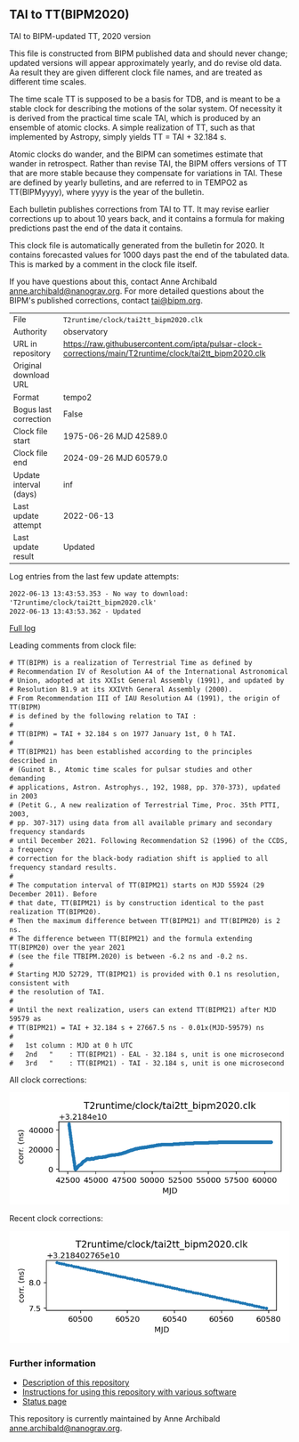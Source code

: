 
## TAI to TT(BIPM2020)

TAI to BIPM-updated TT, 2020 version

This file is constructed from BIPM published data and should
never change; updated versions will appear approximately
yearly, and do revise old data. Aa result they are given different
clock file names, and are treated as different time scales.

The time scale TT is supposed to be a basis for TDB, and is meant
to be a stable clock for describing the motions of the solar system.
Of necessity it is derived from the practical time scale TAI,
which is produced by an ensemble of atomic clocks. A simple
realization of TT, such as that implemented by Astropy,
simply yields TT = TAI + 32.184 s.

Atomic clocks do wander, and the BIPM can sometimes estimate
that wander in retrospect.  Rather than revise TAI, the BIPM
offers versions of TT that are more stable because they
compensate for variations in TAI. These are defined by yearly
bulletins, and are referred to in TEMPO2 as TT(BIPMyyyy), where
yyyy is the year of the bulletin.

Each bulletin publishes corrections from TAI to TT. It may
revise earlier corrections up to about 10 years back, and it
contains a formula for making predictions past the end of the
data it contains.

This clock file is automatically generated from the bulletin
for 2020. It contains forecasted values for 1000 days past the
end of the tabulated data. This is marked by a comment in the
clock file itself.

If you have questions about this, contact Anne Archibald
<anne.archibald@nanograv.org>. For more detailed questions
about the BIPM's published corrections, contact <tai@bipm.org>.

|     |     |
|:--- |:--- |
| File | `T2runtime/clock/tai2tt_bipm2020.clk` |
| Authority | observatory |
| URL in repository | <https://raw.githubusercontent.com/ipta/pulsar-clock-corrections/main/T2runtime/clock/tai2tt_bipm2020.clk> |
| Original download URL | <None> |
| Format | tempo2 |
| Bogus last correction | False |
| Clock file start | 1975-06-26 MJD 42589.0 |
| Clock file end | 2024-09-26 MJD 60579.0 |
| Update interval (days) | inf |
| Last update attempt | 2022-06-13 |
| Last update result | Updated |

Log entries from the last few update attempts:
```
2022-06-13 13:43:53.353 - No way to download: 'T2runtime/clock/tai2tt_bipm2020.clk'
2022-06-13 13:43:53.362 - Updated
```
[Full log](https://raw.githubusercontent.com/ipta/pulsar-clock-corrections/main/log/T2runtime/clock/tai2tt_bipm2020.clk.log)

Leading comments from clock file:

    # TT(BIPM) is a realization of Terrestrial Time as defined by
    # Recommendation IV of Resolution A4 of the International Astronomical
    # Union, adopted at its XXIst General Assembly (1991), and updated by
    # Resolution B1.9 at its XXIVth General Assembly (2000).
    # From Recommendation III of IAU Resolution A4 (1991), the origin of TT(BIPM)
    # is defined by the following relation to TAI :
    #
    # TT(BIPM) = TAI + 32.184 s on 1977 January 1st, 0 h TAI.
    #
    # TT(BIPM21) has been established according to the principles described in
    # (Guinot B., Atomic time scales for pulsar studies and other demanding
    # applications, Astron. Astrophys., 192, 1988, pp. 370-373), updated in 2003
    # (Petit G., A new realization of Terrestrial Time, Proc. 35th PTTI, 2003,
    # pp. 307-317) using data from all available primary and secondary frequency standards
    # until December 2021. Following Recommendation S2 (1996) of the CCDS, a frequency
    # correction for the black-body radiation shift is applied to all frequency standard results.
    #
    # The computation interval of TT(BIPM21) starts on MJD 55924 (29 December 2011). Before
    # that date, TT(BIPM21) is by construction identical to the past realization TT(BIPM20).
    # Then the maximum difference between TT(BIPM21) and TT(BIPM20) is 2 ns.
    # The difference between TT(BIPM21) and the formula extending TT(BIPM20) over the year 2021
    # (see the file TTBIPM.2020) is between -6.2 ns and -0.2 ns.
    #
    # Starting MJD 52729, TT(BIPM21) is provided with 0.1 ns resolution, consistent with
    # the resolution of TAI.
    #
    # Until the next realization, users can extend TT(BIPM21) after MJD 59579 as
    # TT(BIPM21) = TAI + 32.184 s + 27667.5 ns - 0.01x(MJD-59579) ns
    #
    #   1st column : MJD at 0 h UTC
    #   2nd   "    : TT(BIPM21) - EAL - 32.184 s, unit is one microsecond
    #   3rd   "    : TT(BIPM21) - TAI - 32.184 s, unit is one microsecond



All clock corrections:

![plot of all clock corrections](tai2tt_bipm2020.clk.png "All corrections")

Recent clock corrections:

![plot of recent clock corrections](tai2tt_bipm2020.clk.short.png "Recent corrections")


### Further information

- [Description of this repository](index.html)
- [Instructions for using this repository with various software](instructions.html)
- [Status page](status.html)



This repository is currently maintained by Anne Archibald <anne.archibald@nanograv.org>.

